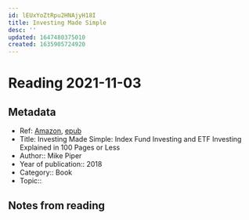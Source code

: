 ```yaml
---
id: lEUxYoZtRpu2HNAjyH18I
title: Investing Made Simple
desc: ''
updated: 1647480375010
created: 1635905724920
---
```

# Reading 2021-11-03

## Metadata

- Ref: [Amazon](https://www.amazon.com/Investing-Made-Simple-Index-Explained-ebook/dp/B004KA9RN2), [epub](https://docdrop.org/epub/Investing-Made-Simple_-Index-Fu---Mike-Piper-l6y6s.epub/?loc=titlepage.xhtml)
- Title: Investing Made Simple: Index Fund Investing and ETF Investing Explained in 100 Pages or Less
- Author:: Mike Piper
- Year of publication:: 2018
- Category:: Book
- Topic:: 

## Notes from reading

